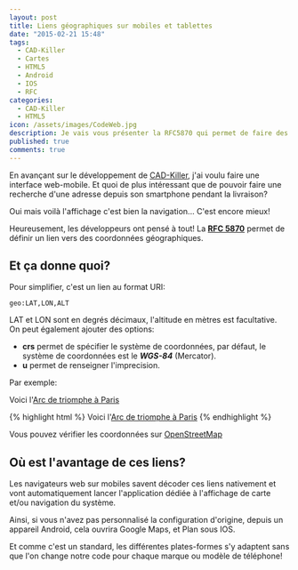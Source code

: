 ```yaml
---
layout: post
title: Liens géographiques sur mobiles et tablettes
date: "2015-02-21 15:48"
tags:
  - CAD-Killer
  - Cartes
  - HTML5
  - Android
  - IOS
  - RFC
categories:
  - CAD-Killer
  - HTML5
icon: /assets/images/CodeWeb.jpg
description: Je vais vous présenter la RFC5870 qui permet de faire des liens géographiques compris par les smartphones et avoir la possibilité faire un lien vers la fonction GPS.
published: true
comments: true
---
```


En avançant sur le développement de [CAD-Killer](/blog/2015/02/12/CAD-Killer/), j'ai voulu faire une
interface web-mobile. Et quoi de plus intéressant que de pouvoir faire une recherche
d'une adresse depuis son smartphone pendant la livraison?

<!--more-->

Oui mais voilà l'affichage c'est bien la navigation... C'est encore mieux!

Heureusement, les développeurs ont pensé à tout!
La **[RFC 5870](http://tools.ietf.org/rfc/rfc5870)** permet de définir un lien vers des coordonnées géographiques.

Et ça donne quoi?
-----------------

Pour simplifier, c'est un lien au format URI:

~~~
geo:LAT,LON,ALT
~~~

LAT et LON sont en degrés décimaux, l'altitude en mètres est facultative.
On peut également ajouter des options:

- **crs** permet de spécifier le système de coordonnées,
par défaut, le système de coordonnées est le ***WGS-84*** (Mercator).
- **u** permet de renseigner l'imprecision.

Par exemple:

Voici l'[Arc de triomphe à Paris](geo:48.87379,2.29505)

{% highlight html %}
Voici l'<a href="geo:48.87379,2.29505">Arc de triomphe à Paris</a>
{% endhighlight %}

Vous pouvez vérifier les coordonnées sur [OpenStreetMap](http://www.openstreetmap.org/?map=19/48.87379/2.29505#map=19/48.87379/2.29505)

Où est l'avantage de ces liens?
-------------------------------

Les navigateurs web sur mobiles savent décoder ces liens nativement et vont automatiquement
lancer l'application dédiée à l'affichage de carte et/ou navigation du système.

Ainsi, si vous n'avez pas personnalisé la configuration d'origine,
depuis un appareil Android, cela ouvrira Google Maps,
et Plan sous IOS.

Et comme c'est un standard, les différentes plates-formes s'y adaptent sans que l'on
change notre code pour chaque marque ou modèle de téléphone!

